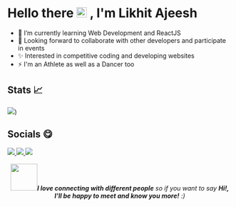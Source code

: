# Hello there <img src="https://raw.githubusercontent.com/micepram/micepram/master/Hi.gif" width="23px"> , I'm Likhit Ajeesh

- 🌱 I’m currently learning Web Development and ReactJS
- 👯 Looking forward to collaborate with other developers and participate in events
- ✨ Interested in competitive coding and developing websites
- ⚡ I'm an Athlete as well as a Dancer too

## Stats 📈

<img src="https://github-readme-stats.vercel.app/api?username=Likkiii&&show_icons=true&title_color=ffffff&icon_color=bb2acf&text_color=daf7dc&bg_color=30,3b006b,aa73ff">)

## Socials 😋

<a href = "https://likkiii.github.io/">
  <img src = "https://img.shields.io/badge/-Website-brightgreen?style=for-the-badge&logo=appveyor&logoColor=white&color=00b82b&logo=data:null"/>
</a>

<a href = "https://www.linkedin.com/in/likhit-ajeesh-179a17205/">
  <img src = "https://img.shields.io/badge/LinkedIn-0077B5?style=for-the-badge&logo=linkedin&logoColor=white"/>
</a>

<a href = "https://www.instagram.com/_.lyk._/?hl=en">
  <img src = "https://img.shields.io/badge/Instagram-e30b34?style=for-the-badge&logo=instagram&logoColor=white"/>
</a>

<div align = "center">
<br>
<img src="https://media.giphy.com/media/LnQjpWaON8nhr21vNW/giphy.gif" width="60" /><em><b>I love connecting with different people</b> so if you want to say <b>Hi!, I'll be happy to meet and know you more!</b> :)</em>
</div>



